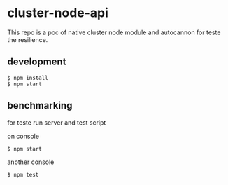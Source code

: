 # cluster-node-api

This repo is a poc of native cluster node module and autocannon for teste the resilience.

## development 

```shell
$ npm install
$ npm start
```

## benchmarking

for teste run server and test script

on console
```shell
$ npm start
```
another console
```shel
$ npm test
``` 
